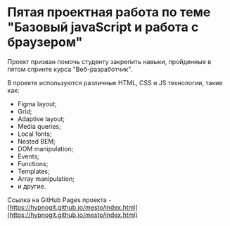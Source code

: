 # Пятая проектная работа по теме "Базовый javaScript и работа с браузером"

Проект призван помочь студенту закрепить навыки, пройденные в пятом спринте курса "Веб-разработчик".

В проекте используются различные HTML, CSS и JS технологии, такие как:
- Figma layout;
- Grid;
- Adaptive layout;
- Media queries;
- Local fonts;
- Nested BEM;
- DOM manipulation;
- Events;
- Functions;
- Templates;
- Array manipulation;
- и другие.

Ссылка на GitHub Pages проекта - [https://hypnogit.github.io/mesto/index.html](https://hypnogit.github.io/mesto/index.html)
